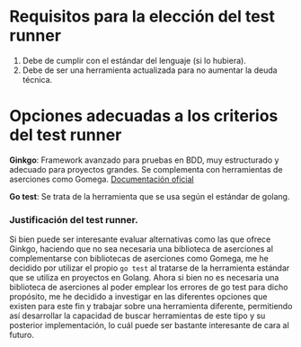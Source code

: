 # Requisitos para la elección del test runner
1. Debe de cumplir con el estándar del lenguaje (si lo hubiera).
2. Debe de ser una herramienta actualizada para no aumentar la deuda técnica.

# Opciones adecuadas a los criterios del test runner

**Ginkgo**: Framework avanzado para pruebas en BDD, muy estructurado y adecuado para proyectos grandes. Se complementa con herramientas de aserciones como Gomega.
[Documentación oficial](https://github.com/onsi/ginkgo)

**Go test**: Se trata de la herramienta que se usa según el estándar de golang.

### Justificación del test runner.
Si bien puede ser interesante evaluar alternativas como las que ofrece Ginkgo, haciendo que no sea necesaria una biblioteca de aserciones al complementarse con bibliotecas de aserciones como Gomega, me he decidido por utilizar el propio `go test` al tratarse de la herramienta estándar que se utiliza en proyectos en Golang.
Ahora si bien no es necesaria una biblioteca de aserciones al poder emplear los errores de go test para dicho propósito, me he decidido a investigar en las diferentes opciones que existen para este fin y trabajar sobre una herramienta diferente, permitiendo así desarrollar la capacidad de buscar herramientas de este tipo y su posterior implementación, lo cuál puede ser bastante interesante de cara al futuro.
